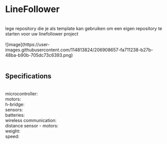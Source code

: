 # LineFollower
<br />
lege repository die je als template kan gebruiken om een eigen repository te starten voor uw linefollower project
<br />
<br />
![image](https://user-images.githubusercontent.com/114813824/206908657-fa711238-b27b-48ba-b90b-705dc73c6393.png)

<br />
<br />
  
## Specifications
<br />
microcontroller:
<br />
motors: 
<br />
h-bridge:
<br />
sensors:
<br />
batteries:
<br />
wireless communication:
<br />
distance sensor - motors:
<br />
weight:
<br />
speed: 
<br />
